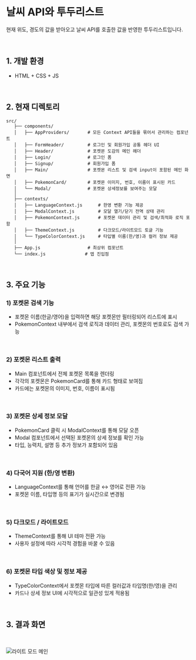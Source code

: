 # 날씨 API와 투두리스트
현재 위도, 경도의 값을 받아오고 날씨 API를 호출한 값을 반영한 투두리스트입니다.

<br>

## 1. 개발 환경
   - HTML + CSS + JS

<br>

## 2. 현재 디렉토리
   ```
   src/
      ├── components/
      │   ├── AppProviders/       # 모든 Context API들을 묶어서 관리하는 컴포넌트
      │   ├── FormHeader/         # 로그인 및 회원가입 공통 헤더 UI
      │   ├── Header/             # 포켓몬 도감의 메인 헤더
      │   ├── Login/              # 로그인 폼
      │   ├── Signup/             # 회원가입 폼
      │   ├── Main/               # 포켓몬 리스트 및 검색 input이 포함된 메인 화면
      │   ├── PokemonCard/        # 포켓몬 이미지, 번호, 이름이 표시된 카드
      │   └── Modal/              # 포켓몬 상세정보를 보여주는 모달
      │
      ├── contexts/
      │   ├── LanguageContext.js      # 한영 변환 기능 제공
      │   ├── ModalContext.js         # 모달 열기/닫기 전역 상태 관리
      │   ├── PokemonContext.js       # 포켓몬 데이터 관리 및 검색/최적화 로직 포함
      │   ├── ThemeContext.js         # 다크모드/라이트모드 토글 기능
      │   └── TypeColorContext.js     # 타입별 이름(한/영)과 컬러 정보 제공
      │
      ├── App.js                  # 최상위 컴포넌트
      └── index.js               # 앱 진입점
   ```

   <br>

## 3. 주요 기능

   ### 1) 포켓몬 검색 기능
   - 포켓몬 이름(한글/영어)을 입력하면 해당 포켓몬만 필터링되어 리스트에 표시
   - PokemonContext 내부에서 검색 로직과 데이터 관리, 포켓몬의 번호로도 검색 가능
     
   <br>
    
   ### 2) 포켓몬 리스트 출력
   - Main 컴포넌트에서 전체 포켓몬 목록을 렌더링
   - 각각의 포켓몬은 PokemonCard를 통해 카드 형태로 보여짐
   - 카드에는 포켓몬의 이미지, 번호, 이름이 표시됨
  
   <br>
   
   ### 3) 포켓몬 상세 정보 모달
   - PokemonCard 클릭 시 ModalContext를 통해 모달 오픈
   - Modal 컴포넌트에서 선택된 포켓몬의 상세 정보를 확인 가능
   - 타입, 능력치, 설명 등 추가 정보가 포함되어 있음

   <br>
  
   ### 4) 다국어 지원 (한/영 변환)
   - LanguageContext를 통해 언어를 한글 ↔ 영어로 전환 가능
   - 포켓몬 이름, 타입명 등의 표기가 실시간으로 변경됨

   <br>

   ### 5) 다크모드 / 라이트모드
   - ThemeContext를 통해 UI 테마 전환 가능
   - 사용자 설정에 따라 시각적 경험을 바꿀 수 있음

   <br>

   ### 6) 포켓몬 타입 색상 및 정보 제공
   - TypeColorContext에서 포켓몬 타입에 따른 컬러값과 타입명(한/영)을 관리
   - 카드나 상세 정보 UI에 시각적으로 일관성 있게 적용됨

   <br>
  
## 3. 결과 화면

<br>

   ![라이트 모드 메인](https://github.com/user-attachments/assets/3dc87227-7c2d-423c-8396-05d060eccb98)

